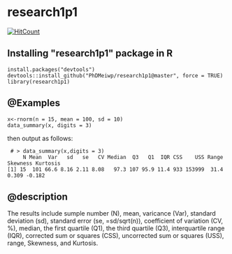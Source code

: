 # research1p1

[![HitCount](http://hits.dwyl.io/PhDMeiwp/research1p1.svg)](http://hits.dwyl.io/PhDMeiwp/research1p1)

## Installing "research1p1" package in R


    install.packages("devtools")
	devtools::install_github("PhDMeiwp/research1p1@master", force = TRUE)
	library(research1p1)


## @Examples
	
    x<-rnorm(n = 15, mean = 100, sd = 10) 
    data_summary(x, digits = 3)
	
then output as follows:

	 # > data_summary(x,digits = 3)
         N Mean  Var   sd   se   CV Median  Q3   Q1  IQR CSS    USS Range Skewness Kurtosis
	[1] 15  101 66.6 8.16 2.11 8.08   97.3 107 95.9 11.4 933 153999  31.4    0.309 -0.182
    
## @description
The results include sumple number (N), mean, varicance (Var), 
standard deviation (sd), standard error (se, =sd/sqrt(n)), coefficient of variation (CV, %),
median,  the first quartile (Q1), the third quartile (Q3), interquartile range (IQR), 
corrected sum or squares (CSS), uncorrected sum or squares (USS), 
range, Skewness, and Kurtosis.

